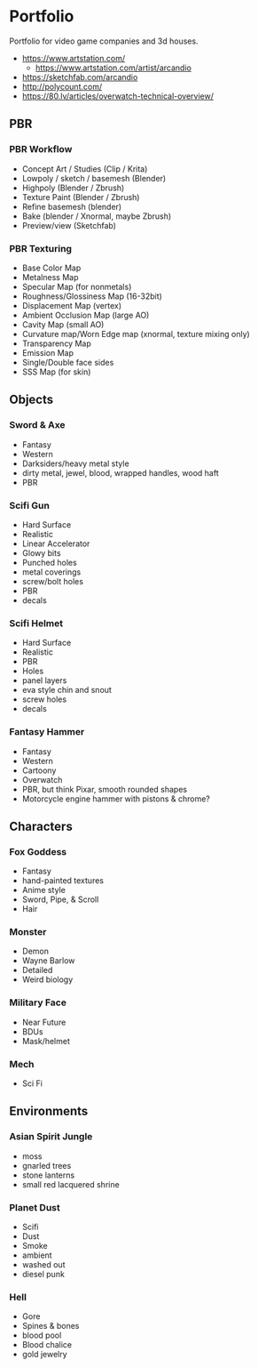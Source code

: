 # Portfolio

Portfolio for video game companies and 3d houses.

* https://www.artstation.com/
  * https://www.artstation.com/artist/arcandio
* https://sketchfab.com/arcandio
* http://polycount.com/
* https://80.lv/articles/overwatch-technical-overview/

## PBR

### PBR Workflow

* Concept Art / Studies (Clip / Krita)
* Lowpoly / sketch / basemesh (Blender)
* Highpoly (Blender / Zbrush)
* Texture Paint (Blender / Zbrush)
* Refine basemesh (blender)
* Bake (blender / Xnormal, maybe Zbrush)
* Preview/view (Sketchfab)

### PBR Texturing

* Base Color Map
* Metalness Map
* Specular Map (for nonmetals)
* Roughness/Glossiness Map (16-32bit)
* Displacement Map (vertex)
* Ambient Occlusion Map (large AO)
* Cavity Map (small AO)
* Curvature map/Worn Edge map (xnormal, texture mixing only)
* Transparency Map
* Emission Map
* Single/Double face sides
* SSS Map (for skin)

## Objects

### Sword & Axe

* Fantasy
* Western
* Darksiders/heavy metal style
* dirty metal, jewel, blood, wrapped handles, wood haft
* PBR

### Scifi Gun

* Hard Surface
* Realistic
* Linear Accelerator
* Glowy bits
* Punched holes
* metal coverings
* screw/bolt holes
* PBR
* decals

### Scifi Helmet

* Hard Surface
* Realistic
* PBR
* Holes
* panel layers
* eva style chin and snout
* screw holes
* decals

### Fantasy Hammer

* Fantasy
* Western
* Cartoony
* Overwatch
* PBR, but think Pixar, smooth rounded shapes
* Motorcycle engine hammer with pistons & chrome?

## Characters

### Fox Goddess

* Fantasy
* hand-painted textures
* Anime style
* Sword, Pipe, & Scroll
* Hair

### Monster

* Demon
* Wayne Barlow
* Detailed
* Weird biology

### Military Face

* Near Future
* BDUs
* Mask/helmet

### Mech

- Sci Fi

## Environments

### Asian Spirit Jungle

* moss
* gnarled trees
* stone lanterns
* small red lacquered shrine

###  Planet Dust

* Scifi
* Dust
* Smoke
* ambient
* washed out
* diesel punk

### Hell

* Gore
* Spines & bones
* blood pool
* Blood chalice
* gold jewelry